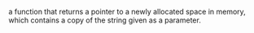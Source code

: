 a function that returns a pointer to a newly allocated space in memory, which contains a copy of the string given as a parameter.
